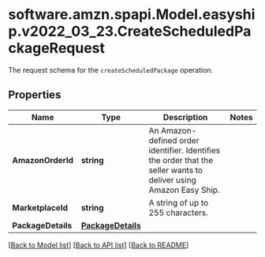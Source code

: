 # software.amzn.spapi.Model.easyship.v2022_03_23.CreateScheduledPackageRequest
The request schema for the `createScheduledPackage` operation.

## Properties

Name | Type | Description | Notes
------------ | ------------- | ------------- | -------------
**AmazonOrderId** | **string** | An Amazon-defined order identifier. Identifies the order that the seller wants to deliver using Amazon Easy Ship. | 
**MarketplaceId** | **string** | A string of up to 255 characters. | 
**PackageDetails** | [**PackageDetails**](PackageDetails.md) |  | 

[[Back to Model list]](../README.md#documentation-for-models) [[Back to API list]](../README.md#documentation-for-api-endpoints) [[Back to README]](../README.md)

